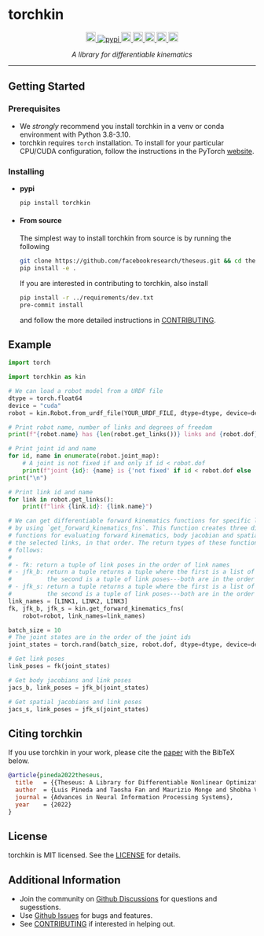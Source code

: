 # torchkin

<p align="center">
    <!-- License -->
    <a href="https://github.com/facebookresearch/theseus/blob/main/torchkin/LICENSE">
        <img src="https://img.shields.io/badge/license-MIT-blue.svg" alt="License" height="20">
    </a>
    <!-- pypi -->
    <a href="https://pypi.org/project/torchkin/">
        <img src="https://img.shields.io/pypi/v/torchkin" alt="pypi"
        heigh="20">
    <!-- Downloads counter -->
    <a href="https://pypi.org/project/torchkin/">
        <img src="https://pepy.tech/badge/torchkin" alt="PyPi Downloads" height="20">
    </a>
    <!-- Python -->
    <a href="https://www.python.org/downloads/release/">
        <img src="https://img.shields.io/badge/python-3.8%20%7C%203.9%20%7C%203.10-blue.svg" alt="Python" height="20">
    </a>
    <!-- Pre-commit -->
    <a href="https://github.com/pre-commit/pre-commit">
        <img src="https://img.shields.io/badge/pre--commit-enabled-green?logo=pre-commit&logoColor=white" alt="pre-commit" height="20">
    </a>
    <!-- Black -->
    <a href="https://github.com/psf/black">
        <img src="https://img.shields.io/badge/code%20style-black-000000.svg" alt="black" height="20">
    </a>
    <!-- PRs -->
    <a href="https://github.com/facebookresearch/theseus/blob/main/CONTRIBUTING.md">
        <img src="https://img.shields.io/badge/PRs-welcome-green.svg" alt="PRs" height="20">
    </a>
</p>

<p align="center">
    <i>A library for differentiable kinematics</i>
</p>

-----

## Getting Started

### Prerequisites
- We *strongly* recommend you install torchkin in a venv or conda environment with Python 3.8-3.10.
- torchkin requires `torch` installation. To install for your particular CPU/CUDA configuration, follow the instructions in the PyTorch [website](https://pytorch.org/get-started/locally/).

### Installing

- **pypi**
    ```bash
    pip install torchkin
    ```

- #### **From source**
    The simplest way to install torchkin from source is by running the following
    ```bash
    git clone https://github.com/facebookresearch/theseus.git && cd theseus/torchkin
    pip install -e .
    ```
    If you are interested in contributing to torchkin, also install
    ```bash
    pip install -r ../requirements/dev.txt
    pre-commit install
    ```
    and follow the more detailed instructions in [CONTRIBUTING](https://github.com/facebookresearch/theseus/blob/main/CONTRIBUTING.md).


## Example

```python
import torch

import torchkin as kin

# We can load a robot model from a URDF file
dtype = torch.float64
device = "cuda"
robot = kin.Robot.from_urdf_file(YOUR_URDF_FILE, dtype=dtype, device=device)

# Print robot name, number of links and degrees of freedom
print(f"{robot.name} has {len(robot.get_links())} links and {robot.dof} degrees of freedom.\n")

# Print joint id and name
for id, name in enumerate(robot.joint_map):
    # A joint is not fixed if and only if id < robot.dof
    print(f"joint {id}: {name} is {'not fixed' if id < robot.dof else 'fixed'}")
print("\n")

# Print link id and name
for link in robot.get_links():
    print(f"link {link.id}: {link.name}")

# We can get differentiable forward kinematics functions for specific links
# by using `get_forward_kinematics_fns`. This function creates three differentiable
# functions for evaluating forward kinematics, body jacobian and spatial jacobian of
# the selected links, in that order. The return types of these functions are as
# follows:
#
# - fk: return a tuple of link poses in the order of link names
# - jfk_b: return a tuple returns a tuple where the first is a list of link body jacobians, and
#          the second is a tuple of link poses---both are in the order of link names
# - jfk_s: return a tuple returns a tuple where the first is a list of link spatial jacobians, and
#          the second is a tuple of link poses---both are in the order of link names
link_names = [LINK1, LINK2, LINK3]
fk, jfk_b, jfk_s = kin.get_forward_kinematics_fns(
    robot=robot, link_names=link_names)

batch_size = 10
# The joint states are in the order of the joint ids
joint_states = torch.rand(batch_size, robot.dof, dtype=dtype, device=device)

# Get link poses
link_poses = fk(joint_states)

# Get body jacobians and link poses
jacs_b, link_poses = jfk_b(joint_states) 

# Get spatial jacobians and link poses
jacs_s, link_poses = jfk_s(joint_states) 
```


## Citing torchkin

If you use torchkin in your work, please cite the [paper](https://arxiv.org/abs/2207.09442) with the BibTeX below.

```bibtex
@article{pineda2022theseus,
  title   = {{Theseus: A Library for Differentiable Nonlinear Optimization}},
  author  = {Luis Pineda and Taosha Fan and Maurizio Monge and Shobha Venkataraman and Paloma Sodhi and Ricky TQ Chen and Joseph Ortiz and Daniel DeTone and Austin Wang and Stuart Anderson and Jing Dong and Brandon Amos and Mustafa Mukadam},
  journal = {Advances in Neural Information Processing Systems},
  year    = {2022}
}
```


## License

torchkin is MIT licensed. See the [LICENSE](https://github.com/facebookresearch/theseus/blob/main/torchkin/LICENSE) for details.


## Additional Information

- Join the community on [Github Discussions](https://github.com/facebookresearch/theseus/discussions) for questions and sugesstions.
- Use [Github Issues](https://github.com/facebookresearch/theseus/issues/new/choose) for bugs and features.
- See [CONTRIBUTING](https://github.com/facebookresearch/theseus/blob/main/CONTRIBUTING.md) if interested in helping out.
